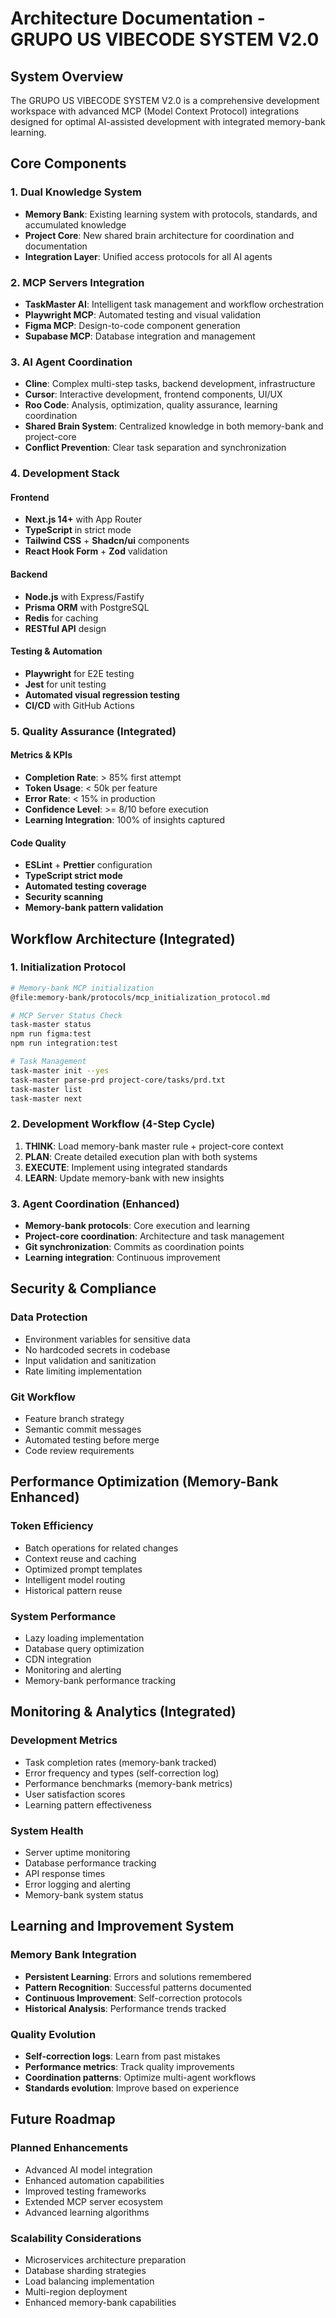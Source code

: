 # Architecture Documentation - GRUPO US VIBECODE SYSTEM V2.0

## System Overview

The GRUPO US VIBECODE SYSTEM V2.0 is a comprehensive development workspace with advanced MCP (Model Context Protocol) integrations designed for optimal AI-assisted development with integrated memory-bank learning.

## Core Components

### 1. Dual Knowledge System
- **Memory Bank**: Existing learning system with protocols, standards, and accumulated knowledge
- **Project Core**: New shared brain architecture for coordination and documentation
- **Integration Layer**: Unified access protocols for all AI agents

### 2. MCP Servers Integration
- **TaskMaster AI**: Intelligent task management and workflow orchestration
- **Playwright MCP**: Automated testing and visual validation
- **Figma MCP**: Design-to-code component generation
- **Supabase MCP**: Database integration and management

### 3. AI Agent Coordination
- **Cline**: Complex multi-step tasks, backend development, infrastructure
- **Cursor**: Interactive development, frontend components, UI/UX
- **Roo Code**: Analysis, optimization, quality assurance, learning coordination
- **Shared Brain System**: Centralized knowledge in both memory-bank and project-core
- **Conflict Prevention**: Clear task separation and synchronization

### 4. Development Stack

#### Frontend
- **Next.js 14+** with App Router
- **TypeScript** in strict mode
- **Tailwind CSS** + **Shadcn/ui** components
- **React Hook Form** + **Zod** validation

#### Backend
- **Node.js** with Express/Fastify
- **Prisma ORM** with PostgreSQL
- **Redis** for caching
- **RESTful API** design

#### Testing & Automation
- **Playwright** for E2E testing
- **Jest** for unit testing
- **Automated visual regression testing**
- **CI/CD** with GitHub Actions

### 5. Quality Assurance (Integrated)

#### Metrics & KPIs
- **Completion Rate**: > 85% first attempt
- **Token Usage**: < 50k per feature
- **Error Rate**: < 15% in production
- **Confidence Level**: >= 8/10 before execution
- **Learning Integration**: 100% of insights captured

#### Code Quality
- **ESLint** + **Prettier** configuration
- **TypeScript strict mode**
- **Automated testing coverage**
- **Security scanning**
- **Memory-bank pattern validation**

## Workflow Architecture (Integrated)

### 1. Initialization Protocol
```bash
# Memory-bank MCP initialization
@file:memory-bank/protocols/mcp_initialization_protocol.md

# MCP Server Status Check
task-master status
npm run figma:test
npm run integration:test

# Task Management
task-master init --yes
task-master parse-prd project-core/tasks/prd.txt
task-master list
task-master next
```

### 2. Development Workflow (4-Step Cycle)
1. **THINK**: Load memory-bank master rule + project-core context
2. **PLAN**: Create detailed execution plan with both systems
3. **EXECUTE**: Implement using integrated standards
4. **LEARN**: Update memory-bank with new insights

### 3. Agent Coordination (Enhanced)
- **Memory-bank protocols**: Core execution and learning
- **Project-core coordination**: Architecture and task management
- **Git synchronization**: Commits as coordination points
- **Learning integration**: Continuous improvement

## Security & Compliance

### Data Protection
- Environment variables for sensitive data
- No hardcoded secrets in codebase
- Input validation and sanitization
- Rate limiting implementation

### Git Workflow
- Feature branch strategy
- Semantic commit messages
- Automated testing before merge
- Code review requirements

## Performance Optimization (Memory-Bank Enhanced)

### Token Efficiency
- Batch operations for related changes
- Context reuse and caching
- Optimized prompt templates
- Intelligent model routing
- Historical pattern reuse

### System Performance
- Lazy loading implementation
- Database query optimization
- CDN integration
- Monitoring and alerting
- Memory-bank performance tracking

## Monitoring & Analytics (Integrated)

### Development Metrics
- Task completion rates (memory-bank tracked)
- Error frequency and types (self-correction log)
- Performance benchmarks (memory-bank metrics)
- User satisfaction scores
- Learning pattern effectiveness

### System Health
- Server uptime monitoring
- Database performance tracking
- API response times
- Error logging and alerting
- Memory-bank system status

## Learning and Improvement System

### Memory Bank Integration
- **Persistent Learning**: Errors and solutions remembered
- **Pattern Recognition**: Successful patterns documented
- **Continuous Improvement**: Self-correction protocols
- **Historical Analysis**: Performance trends tracked

### Quality Evolution
- **Self-correction logs**: Learn from past mistakes
- **Performance metrics**: Track quality improvements
- **Coordination patterns**: Optimize multi-agent workflows
- **Standards evolution**: Improve based on experience

## Future Roadmap

### Planned Enhancements
- Advanced AI model integration
- Enhanced automation capabilities
- Improved testing frameworks
- Extended MCP server ecosystem
- Advanced learning algorithms

### Scalability Considerations
- Microservices architecture preparation
- Database sharding strategies
- Load balancing implementation
- Multi-region deployment
- Enhanced memory-bank capabilities
